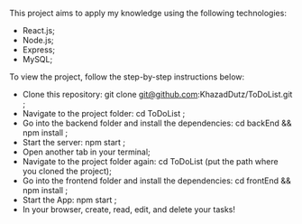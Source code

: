 This project aims to apply my knowledge using the following technologies:
- React.js;
- Node.js;
- Express;
- MySQL;

To view the project, follow the step-by-step instructions below:
- Clone this repository: git clone git@github.com:KhazadDutz/ToDoList.git ;
- Navigate to the project folder: cd ToDoList ;
- Go into the backend folder and install the dependencies: cd backEnd && npm install ;
- Start the server: npm start ;
- Open another tab in your terminal;
- Navigate to the project folder again: cd ToDoList (put the path where you cloned the project);
- Go into the frontend folder and install the dependencies: cd frontEnd && npm install ;
- Start the App: npm start ;
- In your browser, create, read, edit, and delete your tasks!
